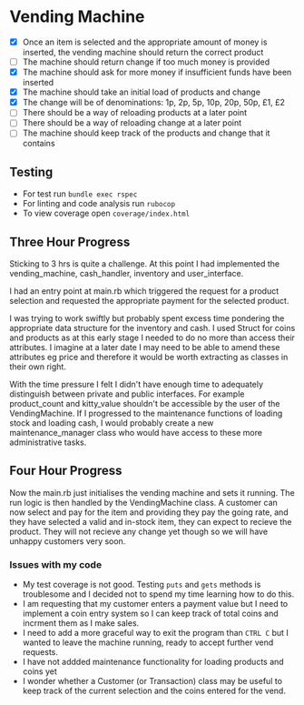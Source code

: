 # Vending Machine

- [x] Once an item is selected and the appropriate amount of money is inserted, the vending machine should return the correct product
- [ ] The machine should return change if too much money is provided
- [x] The machine should ask for more money if insufficient funds have been inserted
- [x] The machine should take an initial load of products and change
- [x] The change will be of denominations: 1p, 2p, 5p, 10p, 20p, 50p, £1, £2
- [ ] There should be a way of reloading products at a later point
- [ ] There should be a way of reloading change at a later point
- [ ] The machine should keep track of the products and change that it contains

## Testing

- For test run `bundle exec rspec`
- For linting and code analysis run `rubocop`
- To view coverage open `coverage/index.html`

## Three Hour Progress

Sticking to 3 hrs is quite a challenge. At this point I had implemented the vending_machine, cash_handler, inventory and user_interface.

I had an entry point at main.rb which triggered the request for a product selection and requested the appropriate payment for the selected product.

I was trying to work swiftly but probably spent excess time pondering the appropriate data structure for the inventory and cash. I used Struct for coins and products as at this early stage I needed to do no more than access their attributes. I imagine at a later date I may need to be able to amend these attributes eg price and therefore it would be worth extracting as classes in their own right.

With the time pressure I felt I didn't have enough time to adequately distinguish between private and public interfaces. For example product_count and kitty_value shouldn't be accessible by the user of the VendingMachine. If I progressed to the maintenance functions of loading stock and loading cash, I would probably create a new maintenance_manager class who would have access to these more administrative tasks.

## Four Hour Progress

Now the main.rb just initialises the vending machine and sets it running. The run logic is then handled by the VendingMachine class.
A customer can now select and pay for the item and providing they pay the going rate, and they have selected a valid and in-stock item, they can expect to recieve the product. They will not recieve any change yet though so we will have unhappy customers very soon.

### Issues with my code

- My test coverage is not good. Testing `puts` and `gets` methods is troublesome and I decided not to spend my time learning how to do this.
- I am requesting that my customer enters a payment value but I need to implement a coin entry system so I can keep track of total coins and incrment them as I make sales.
- I need to add a more graceful way to exit the program than `CTRL C` but I wanted to leave the machine running, ready to accept further vend requests.
- I have not addded maintenance functionality for loading products and coins yet
- I wonder whether a Customer (or Transaction) class may be useful to keep track of the current selection and the coins entered for the vend.
